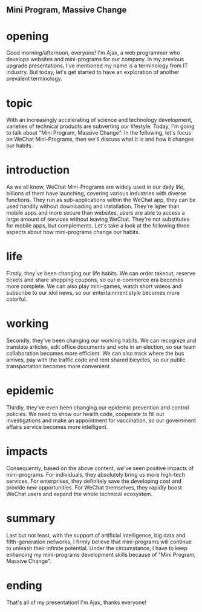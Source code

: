 ## Mini Program, Massive Change

# opening
Good morning/afternoon, everyone!
I'm Ajax, a web programmer who develops websites and mini-programs for our company.
In my previous upgrade presentations, I've mentioned my name is a terminology from IT industry.
But today, let's get started to have an exploration of another prevalent terminology.

# topic
With an increasingly accelerating of science and technology development, varieties of technical products are subverting our lifestyle.
Today, I'm going to talk about "Mini Program, Massive Change".
In the following, let's focus on WeChat Mini-Programs, then we'll discuss what it is and how it changes our habits.

# introduction
As we all know, WeChat Mini-Programs are widely used in our daily life, billions of them have launching, covering various industries with diverse functions.
They run as sub-applications within the WeChat app, they can be used handily without downloading and installation.
They're ligter than mobile apps and more secure than websites, users are able to access a large amount of services without leaving WeChat.
They're not substitutes for mobile apps, but complements.
Let's take a look at the following three aspects about how mini-programs change our habits.

# life
Firstly, they've been changing our life habits.
We can order takeout, reserve tickets and share shopping coupons, so our e-commerce era becomes more complete.
We can also play mini-games, watch short videos and subscribe to our idol news, so our entertainment style becomes more colorful.

# working
Secondly, they've been changing our working habits.
We can recognize and translate articles, edit office documents and vote in an election, so our team collaboration becomes more efficient.
We can also track where the bus arrives, pay with the traffic code and rent shared bicycles, so our public transportation becomes more convenient.

# epidemic
Thirdly, they've even been changing our epidemic prevention and control policies.
We need to show our health code, cooperate to fill out investigations and make an appointment for vaccination, so our government affairs service becomes more intelligent.

# impacts
Consequently, based on the above content, we've seen positive impacts of mini-programs.
For individuals, they absolutely bring us more high-tech services.
For enterprises, they definitely save the developing cost and provide new opportunities.
For WeChat themselves, they rapidly boost WeChat users and expand the whole technical ecosystem.

# summary
Last but not least, with the support of artificial intelligence, big data and fifth-generation networks, I firmly believe that mini-programs will continue to unleash their infinite potential.
Under the circumstance, I have to keep enhancing my mini-programs development skills because of "Mini Program, Massive Change".

# ending
That's all of my presentation! I'm Ajax, thanks everyone!